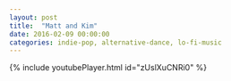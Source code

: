 ```yaml
---
layout: post
title:  "Matt and Kim"
date: 2016-02-09 00:00:00
categories: indie-pop, alternative-dance, lo-fi-music
---
```

{% include youtubePlayer.html id="zUslXuCNRi0" %}
